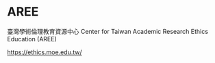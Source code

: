 # AREE

臺灣學術倫理教育資源中心
Center for Taiwan Academic Research Ethics Education (AREE)

https://ethics.moe.edu.tw/
